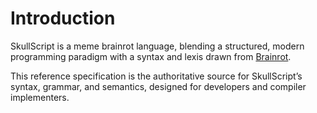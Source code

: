 # Introduction

SkullScript is a meme brainrot language, blending a structured, modern programming paradigm with a syntax and lexis drawn from [Brainrot](https://www.google.com/url?sa=t&rct=j&q=&esrc=s&source=web&cd=&ved=2ahUKEwjSm7qJ9IeQAxW0wAIHHdbGFpsQFnoECEUQAQ&url=https%3A%2F%2Fen.wikipedia.org%2Fwiki%2FBrain_rot&usg=AOvVaw3NzM-6DxxBqas7sLmLjkJS&opi=89978449).

This reference specification is the authoritative source for SkullScript’s syntax, grammar, and semantics, designed for developers and compiler implementers.